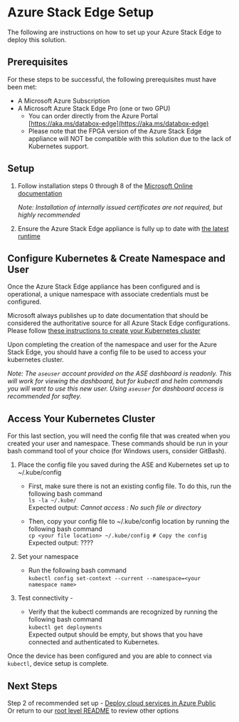 # Azure Stack Edge Setup 

The following are instructions on how to set up your Azure Stack Edge to deploy this solution. 

## Prerequisites

For these steps to be successful, the following prerequisites must have been met:

- A Microsoft Azure Subscription
- A Microsoft Azure Stack Edge Pro (one or two GPU)
   - You can order directly from the Azure Portal [https://aka.ms/databox-edge](https://aka.ms/databox-edge)
   - Please note that the FPGA version of the Azure Stack Edge appliance will NOT be compatible with this solution due to the lack of Kubernetes support.

## Setup

1. Follow installation steps 0 through 8 of the [Microsoft Online documentation](https://docs.microsoft.com/en-us/azure/databox-online/azure-stack-edge-gpu-deploy-checklist)

   _Note: Installation of internally issued certificates are not required, but highly recommended_

2. Ensure the Azure Stack Edge appliance is fully up to date with [the latest runtime](https://docs.microsoft.com/en-us/azure/databox-online/azure-stack-edge-gpu-install-update)

## Configure Kubernetes & Create Namespace and User

Once the Azure Stack Edge appliance has been configured and is operational, a unique namespace with associate credentials must be configured.

Microsoft always publishes up to date documentation that should be considered the authoritative source for all Azure Stack Edge configurations. Please follow [these instructions to create your Kubernetes cluster](https://docs.microsoft.com/en-us/azure/databox-online/azure-stack-edge-gpu-create-kubernetes-cluster)

Upon completing the creation of the namespace and user for the Azure Stack Edge, you should have a config file to be used to access your kubernetes cluster. 

_Note: The `aseuser` account provided on the ASE dashboard is readonly. This will work for viewing the dashboard, but for kubectl and helm commands you will want to use this new user. Using `aseuser` for dashboard access is recommended for saftey._

## Access Your Kubernetes Cluster

For this last section, you will need the config file that was created when you created your user and namespace. These commands should be run in your bash command tool of your choice (for Windows users, consider GitBash).

1. Place the config file you saved during the ASE and Kubernetes set up to ~/.kube/config
   - First, make sure there is not an existing config file. To do this, run the following bash command  
   `ls -la ~/.kube/`  
   Expected output: _Cannot access <file>: No such file or directory_  
     
   - Then, copy your config file to ~/.kube/config location by running the following bash command  
    `cp <your file location> ~/.kube/config # Copy the config`  
    Expected output:  ????  
  
2. Set your namespace  
   - Run the following bash command  
     `kubectl config set-context --current --namespace=<your namespace name>`  
  
3. Test connectivity -  
   - Verify that the kubectl commands are recognized by running the following bash command  
    `kubectl get deployments`  
   Expected output should be empty, but shows that you have connected and authenticated to Kubernetes.  
  
Once the device has been configured and you are able to connect via `kubectl`, device setup is complete.  

## Next Steps  
Step 2 of recommended set up - [Deploy cloud services in Azure Public](./azure-cloud-services/README.md)  
Or return to our [root level README](./README.md) to review other options